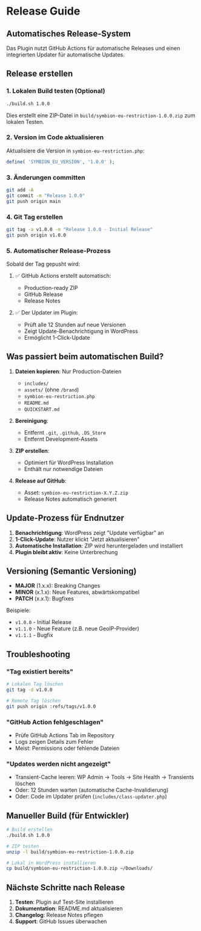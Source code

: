 # Release Guide

## Automatisches Release-System

Das Plugin nutzt GitHub Actions für automatische Releases und einen integrierten Updater für automatische Updates.

## Release erstellen

### 1. Lokalen Build testen (Optional)

```bash
./build.sh 1.0.0
```

Dies erstellt eine ZIP-Datei in `build/symbion-eu-restriction-1.0.0.zip` zum lokalen Testen.

### 2. Version im Code aktualisieren

Aktualisiere die Version in `symbion-eu-restriction.php`:

```php
define( 'SYMBION_EU_VERSION', '1.0.0' );
```

### 3. Änderungen committen

```bash
git add -A
git commit -m "Release 1.0.0"
git push origin main
```

### 4. Git Tag erstellen

```bash
git tag -a v1.0.0 -m "Release 1.0.0 - Initial Release"
git push origin v1.0.0
```

### 5. Automatischer Release-Prozess

Sobald der Tag gepusht wird:

1. ✅ GitHub Actions erstellt automatisch:
   - Production-ready ZIP
   - GitHub Release
   - Release Notes

2. ✅ Der Updater im Plugin:
   - Prüft alle 12 Stunden auf neue Versionen
   - Zeigt Update-Benachrichtigung in WordPress
   - Ermöglicht 1-Click-Update

## Was passiert beim automatischen Build?

1. **Dateien kopieren**: Nur Production-Dateien
   - `includes/`
   - `assets/` (ohne `/brand`)
   - `symbion-eu-restriction.php`
   - `README.md`
   - `QUICKSTART.md`

2. **Bereinigung**:
   - Entfernt `.git`, `.github`, `.DS_Store`
   - Entfernt Development-Assets

3. **ZIP erstellen**: 
   - Optimiert für WordPress Installation
   - Enthält nur notwendige Dateien

4. **Release auf GitHub**:
   - Asset: `symbion-eu-restriction-X.Y.Z.zip`
   - Release Notes automatisch generiert

## Update-Prozess für Endnutzer

1. **Benachrichtigung**: WordPress zeigt "Update verfügbar" an
2. **1-Click-Update**: Nutzer klickt "Jetzt aktualisieren"
3. **Automatische Installation**: ZIP wird heruntergeladen und installiert
4. **Plugin bleibt aktiv**: Keine Unterbrechung

## Versioning (Semantic Versioning)

- **MAJOR** (1.x.x): Breaking Changes
- **MINOR** (x.1.x): Neue Features, abwärtskompatibel
- **PATCH** (x.x.1): Bugfixes

Beispiele:
- `v1.0.0` - Initial Release
- `v1.1.0` - Neue Feature (z.B. neue GeoIP-Provider)
- `v1.1.1` - Bugfix

## Troubleshooting

### "Tag existiert bereits"
```bash
# Lokalen Tag löschen
git tag -d v1.0.0

# Remote Tag löschen
git push origin :refs/tags/v1.0.0
```

### "GitHub Action fehlgeschlagen"
- Prüfe GitHub Actions Tab im Repository
- Logs zeigen Details zum Fehler
- Meist: Permissions oder fehlende Dateien

### "Updates werden nicht angezeigt"
- Transient-Cache leeren: WP Admin → Tools → Site Health → Transients löschen
- Oder: 12 Stunden warten (automatische Cache-Invalidierung)
- Oder: Code im Updater prüfen (`includes/class-updater.php`)

## Manueller Build (für Entwickler)

```bash
# Build erstellen
./build.sh 1.0.0

# ZIP testen
unzip -l build/symbion-eu-restriction-1.0.0.zip

# Lokal in WordPress installieren
cp build/symbion-eu-restriction-1.0.0.zip ~/Downloads/
```

## Nächste Schritte nach Release

1. **Testen**: Plugin auf Test-Site installieren
2. **Dokumentation**: README.md aktualisieren
3. **Changelog**: Release Notes pflegen
4. **Support**: GitHub Issues überwachen

